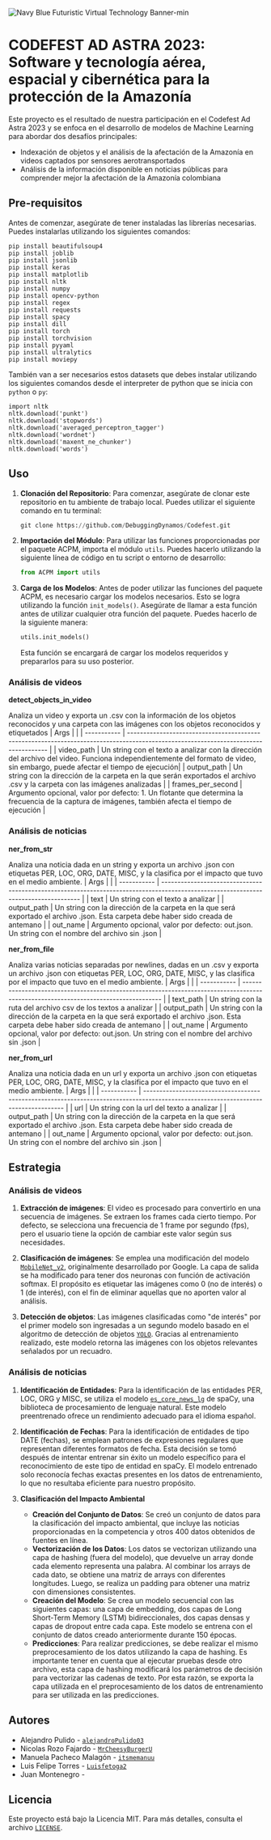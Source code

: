 ![Navy Blue Futuristic Virtual Technology Banner-min](https://github.com/DebuggingDynamos/Codefest/assets/98624209/c1d5253c-7dab-46eb-8893-2d69c31406c8)

# CODEFEST AD ASTRA 2023: Software y tecnología aérea, espacial y cibernética para la protección de la Amazonía
Este proyecto es el resultado de nuestra participación en el Codefest Ad Astra 2023 y se enfoca en el desarrollo de modelos de Machine Learning para abordar dos desafíos principales: 
- Indexación de objetos y el análisis de la afectación de la Amazonía en videos captados por sensores aerotransportados
- Análisis de la información disponible en noticias públicas para comprender mejor la afectación de la Amazonía colombiana
## Pre-requisitos
Antes de comenzar, asegúrate de tener instaladas las librerías necesarias. Puedes instalarlas utilizando los siguientes comandos:
~~~~
pip install beautifulsoup4
pip install joblib
pip install jsonlib
pip install keras
pip install matplotlib
pip install nltk
pip install numpy
pip install opencv-python
pip install regex
pip install requests
pip install spacy
pip install dill
pip install torch
pip install torchvision
pip install pyyaml
pip install ultralytics
pip install moviepy
~~~~

También van a ser necesarios estos datasets que debes instalar utilizando los siguientes comandos desde el interpreter de python que se inicia con `python` o `py`:
~~~~
import nltk
nltk.download('punkt')
nltk.download('stopwords')
nltk.download('averaged_perceptron_tagger')
nltk.download('wordnet')
nltk.download('maxent_ne_chunker')
nltk.download('words')
~~~~

## Uso
1. **Clonación del Repositorio**: Para comenzar, asegúrate de clonar este repositorio en tu ambiente de trabajo local. Puedes utilizar el siguiente comando en tu terminal:
   ```python
   git clone https://github.com/DebuggingDynamos/Codefest.git
   ```
 

2. **Importación del Módulo**: Para utilizar las funciones proporcionadas por el paquete ACPM, importa el módulo `utils`. Puedes hacerlo utilizando la siguiente línea de código en tu script o entorno de desarrollo:
   ```python
   from ACPM import utils
   ```

3. **Carga de los Modelos**: Antes de poder utilizar las funciones del paquete ACPM, es necesario cargar los modelos necesarios. Esto se logra utilizando la función `init_models()`. Asegúrate de llamar a esta función antes de utilizar cualquier otra función del paquete. Puedes hacerlo de la siguiente manera:
   ```python
   utils.init_models()
   ```
   Esta función se encargará de cargar los modelos requeridos y prepararlos para su uso posterior.
### Análisis de videos
**detect_objects_in_video**

Analiza un video y exporta un .csv con la información de los objetos reconocidos y una carpeta con las imágenes con los objetos reconocidos y etiquetados
| Args        |                                                                                                                                    |
| ----------- | ----------------------------------------------------------------------------------------------------------------------------------- |
| video_path  | Un string con el texto a analizar con la dirección del archivo del video. Funciona independientemente del formato de video, sin embargo, puede afectar el tiempo de ejecución|
| output_path | Un string con la dirección de la carpeta en la que serán exportados el archivo .csv y la carpeta con las imágenes analizadas |
| frames_per_second    | Argumento opcional, valor por defecto: 1. Un flotante que determina la frecuencia de la captura de imágenes, también afecta el tiempo de ejecución        |
### Análisis de noticias
**ner_from_str**

Analiza una noticia dada en un string y exporta un archivo .json con etiquetas PER, LOC, ORG, DATE, MISC, y la clasifica por el impacto que tuvo en el medio ambiente.
| Args        |                                                                                                                                    |
| ----------- | ----------------------------------------------------------------------------------------------------------------------------------- |
| text        | Un string con el texto a analizar                                                                                                   |
| output_path | Un string con la dirección de la carpeta en la que será exportado el archivo .json. Esta carpeta debe haber sido creada de antemano |
| out_name    | Argumento opcional, valor por defecto: out.json. Un string con el nombre del archivo sin .json                                                                       |
<br />

**ner_from_file**

Analiza varias noticias separadas por newlines, dadas en un .csv y exporta un archivo .json con etiquetas PER, LOC, ORG, DATE, MISC, y las clasifica por el impacto que tuvo en el medio ambiente.
| Args        |                                                                                                                                    |
| ----------- | ----------------------------------------------------------------------------------------------------------------------------------- |
| text_path        | Un string con la ruta del archivo csv de los textos a analizar                                                                                                   |
| output_path | Un string con la dirección de la carpeta en la que será exportado el archivo .json. Esta carpeta debe haber sido creada de antemano |
| out_name    | Argumento opcional, valor por defecto: out.json. Un string con el nombre del archivo sin .json                                                                       |
<br />

**ner_from_url**

Analiza una noticia dada en un url y exporta un archivo .json con etiquetas PER, LOC, ORG, DATE, MISC, y la clasifica por el impacto que tuvo en el medio ambiente.
| Args        |                                                                                                                                    |
| ----------- | ----------------------------------------------------------------------------------------------------------------------------------- |
| url        | Un string con la url del texto a analizar                                                                                                   |
| output_path | Un string con la dirección de la carpeta en la que será exportado el archivo .json. Esta carpeta debe haber sido creada de antemano |
| out_name    | Argumento opcional, valor por defecto: out.json. Un string con el nombre del archivo sin .json                                                                       |
## Estrategia
### Análisis de videos
1. **Extracción de imágenes**: El video es procesado para convertirlo en una secuencia de imágenes. Se extraen los frames cada cierto tiempo. Por defecto, se selecciona una frecuencia de 1 frame por segundo (fps), pero el usuario tiene la opción de cambiar este valor según sus necesidades.

2. **Clasificación de imágenes**: Se emplea una modificación del modelo [`MobileNet_v2`](https://tfhub.dev/google/tf2-preview/mobilenet_v2/feature_vector/4), originalmente desarrollado por Google. La capa de salida se ha modificado para tener dos neuronas con función de activación softmax. El propósito es etiquetar las imágenes como 0 (no de interés) o 1 (de interés), con el fin de eliminar aquellas que no aporten valor al análisis.

3. **Detección de objetos**: Las imágenes clasificadas como "de interés" por el primer modelo son ingresadas a un segundo modelo basado en el algoritmo de detección de objetos [`YOLO`](https://github.com/ultralytics/yolov5/wiki/Train-Custom-Data). Gracias al entrenamiento realizado, este modelo retorna las imágenes con los objetos relevantes señalados por un recuadro.
### Análisis de noticias
1. **Identificación de Entidades**: Para la identificación de las entidades PER, LOC, ORG y MISC, se utiliza el modelo [`es_core_news_lg`](https://spacy.io/models/es#es_core_news_lg) de spaCy, una biblioteca de procesamiento de lenguaje natural. Este modelo preentrenado ofrece un rendimiento adecuado para el idioma español.

2. **Identificación de Fechas**: Para la identificación de entidades de tipo DATE (fechas), se emplean patrones de expresiones regulares que representan diferentes formatos de fecha. Esta decisión se tomó después de intentar entrenar sin éxito un modelo específico para el reconocimiento de este tipo de entidad en spaCy. El modelo entrenado solo reconocía fechas exactas presentes en los datos de entrenamiento, lo que no resultaba eficiente para nuestro propósito.

3. **Clasificación del Impacto Ambiental**
    - **Creación del Conjunto de Datos**: Se creó un conjunto de datos para la clasificación del impacto ambiental, que incluye las noticias proporcionadas en la competencia y otros 400 datos obtenidos de fuentes en línea.
    - **Vectorización de los Datos**: Los datos se vectorizan utilizando una capa de hashing (fuera del modelo), que devuelve un array donde cada elemento representa una palabra. Al combinar los arrays de cada dato, se obtiene una matriz de arrays con diferentes longitudes. Luego, se realiza un padding para obtener una matriz con dimensiones consistentes.
    - **Creación del Modelo**: Se crea un modelo secuencial con las siguientes capas: una capa de embedding, dos capas de Long Short-Term Memory (LSTM) bidireccionales, dos capas densas y capas de dropout entre cada capa. Este modelo se entrena con el conjunto de datos creado anteriormente durante 150 épocas.
    - **Predicciones**: Para realizar predicciones, se debe realizar el mismo preprocesamiento de los datos utilizando la capa de hashing. Es importante tener en cuenta que al ejecutar pruebas desde otro archivo, esta capa de hashing modificará los parámetros de decisión para vectorizar las cadenas de texto. Por esta razón, se exporta la capa utilizada en el preprocesamiento de los datos de entrenamiento para ser utilizada en las predicciones.
## Autores
- Alejandro Pulido - [`alejandroPulido03`](https://github.com/alejandroPulido03)
- Nicolas Rozo Fajardo - [`MrCheesyBurgerU`](https://github.com/MrCheesyBurgerU)
- Manuela Pacheco Malagón - [`itsmemanuu`](https://github.com/itsmemanuu)
- Luis Felipe Torres - [`Luisfetoga2`](https://github.com/Luisfetoga2)
- Juan Montenegro - 
## Licencia
Este proyecto está bajo la Licencia MIT. Para más detalles, consulta el archivo [`LICENSE`](https://github.com/DebuggingDynamos/Codefest/blob/main/LICENSE).
